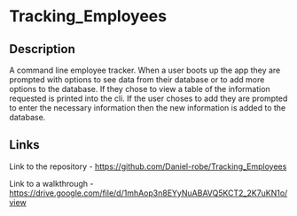 # Tracking_Employees

## Description

A command line employee tracker. When a user boots up the app they are prompted with options to see data from their database or to add more options to the database. 
If they chose to view a table of the information requested is printed into the cli. If the user choses to add they are prompted to enter the necessary information then
the new information is added to the database.

## Links

Link to the repository - https://github.com/Daniel-robe/Tracking_Employees

Link to a walkthrough - https://drive.google.com/file/d/1mhAop3n8EYyNuABAVQ5KCT2_2K7uKN1o/view
